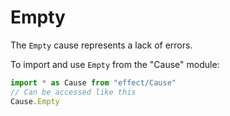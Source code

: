 # Empty

The `Empty` cause represents a lack of errors.

To import and use `Empty` from the "Cause" module:

```ts
import * as Cause from "effect/Cause"
// Can be accessed like this
Cause.Empty
```
